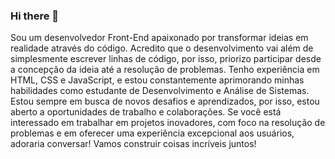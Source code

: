 ### Hi there 👋

<!--
**paulomarinato/paulomarinato** is a ✨ _special_ ✨ repository because its `README.md` (this file) appears on your GitHub profile.

Here are some ideas to get you started:

- 🔭 I’m currently working on ...
- 🌱 I’m currently learning ...
- 👯 I’m looking to collaborate on ...
- 🤔 I’m looking for help with ...
- 💬 Ask me about ...
- 📫 How to reach me: ...
- 😄 Pronouns: ...
- ⚡ Fun fact: ...
-->
Sou um desenvolvedor Front-End apaixonado por transformar ideias em realidade através do código. Acredito que o desenvolvimento vai além de simplesmente escrever linhas de código, por isso, priorizo participar desde a concepção da ideia até a resolução de problemas.
Tenho experiência em HTML, CSS e JavaScript, e estou constantemente aprimorando minhas habilidades como estudante de Desenvolvimento e Análise de Sistemas. 
Estou sempre em busca de novos desafios e aprendizados, por isso, estou aberto a oportunidades de trabalho e colaborações. Se você está interessado em trabalhar em projetos inovadores, com foco na resolução de problemas e em oferecer uma experiência excepcional aos usuários, adoraria conversar!
Vamos construir coisas incríveis juntos!
